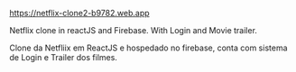https://netflix-clone2-b9782.web.app

Netflix clone in reactJS and Firebase. With Login and Movie trailer.


Clone da Netfliix em ReactJS e hospedado no firebase, conta com sistema de Login e Trailer dos filmes.
